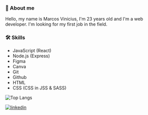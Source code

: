 ### 🚀 About me

Hello, my name is Marcos Vinicius, I'm 23 years old and I'm a web developer. I'm looking for my first job in the field.

### 🛠 Skills

 - JavaScript (React)
 - Node.js (Express)
 - Figma
 - Canva
 - Git 
 - Github 
 - HTML
 - CSS (CSS in JSS & SASS)

![Top Langs](https://github-readme-stats.vercel.app/api/top-langs/?username=mviniciussb&layout=compact&theme=dracula&locale=br)


[![linkedin](https://img.shields.io/badge/linkedin-0A66C2?style=for-the-badge&logo=linkedin&logoColor=white)](https://www.linkedin.com/in/mviniciussb/ )
